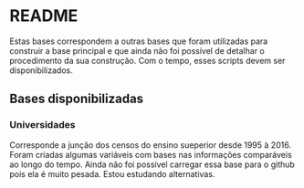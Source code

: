 # README

Estas bases correspondem a outras bases que foram utilizadas para construir a base principal e que ainda não foi possível de detalhar o procedimento da sua construção. 
Com o tempo, esses scripts devem ser disponibilizados.

## Bases disponibilizadas

### Universidades
Corresponde a junção dos censos do ensino sueperior desde 1995 à 2016. 
Foram criadas algumas variáveis com bases nas informações comparáveis ao longo do tempo.
Ainda não foi possível carregar essa base para o github pois ela é muito pesada. Estou estudando alternativas.


